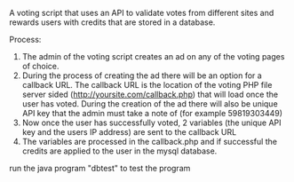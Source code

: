 A voting script that uses an API to validate votes from different sites and rewards users with credits that are stored in a database.

Process:
1) The admin of the voting script creates an ad on any of the voting pages of choice.
2) During the process of creating the ad there will be an option for a callback URL. The callback URL is the location
of the voting PHP file server sided (http://yoursite.com/callback.php) that will load once the user has voted. 
During the creation of the ad there will also be unique API key that the admin must take a note of (for example 59819303449)
5) Now once the user has successfully voted, 2 variables (the unique API key and the users IP address) are sent to the callback URL
6) The variables are processed in the callback.php and if successful the credits are applied to the user in the mysql database.

run the java program "dbtest" to test the program
